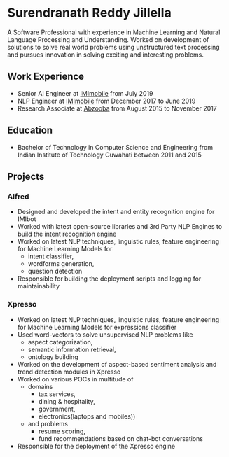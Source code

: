# Surendranath Reddy Jillella
A Software Professional with experience in Machine Learning and Natural Language Processing and Understanding. Worked on development of solutions to solve real world problems using unstructured text processing and pursues innovation in solving exciting and interesting problems.

## Work Experience
* Senior AI Engineer at [IMImobile](https://imimobile.com/) from July 2019
* NLP Engineer at [IMImobile](https://imimobile.com/) from December 2017 to June 2019
* Research Associate at [Abzooba](https://abzooba.com/) from August 2015 to November 2017

## Education
* Bachelor of Technology in Computer Science and Engineering from Indian Institute of Technology Guwahati between 2011 and 2015

## Projects
### Alfred
* Designed and developed the intent and entity recognition engine for IMIbot
* Worked with latest open-source libraries and 3rd Party NLP Engines to build the intent recognition engine
* Worked on latest NLP techniques, linguistic rules, feature engineering for Machine Learning Models for 
  * intent classifier, 
  * wordforms generation, 
  * question detection
* Responsible for building the deployment scripts and logging for maintainability

### Xpresso
* Worked on latest NLP techniques, linguistic rules, feature engineering for Machine Learning Models for expressions classifier
* Used word-vectors to solve unsupervised NLP problems like 
  * aspect categorization, 
  * semantic information retrieval, 
  * ontology building
* Worked on the development of aspect-based sentiment analysis and trend detection modules in Xpresso
* Worked on various POCs in multitude of 
  * domains
    * tax services, 
    * dining & hospitality, 
    * government, 
    * electronics(laptops and mobiles)) 
  * and problems
    * resume scoring,
    * fund recommendations based on chat-bot conversations
* Responsible for the deployment of the Xpresso engine
